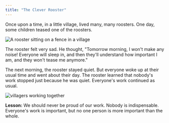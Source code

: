 ```yaml
---
title: "The Clever Rooster"
---
```


Once upon a time, in a little village, lived many, many roosters.  One day, some children teased one of the roosters. 

![A rooster sitting on a fence in a village](/images/image_the-clever-rooster1000000.png)

The rooster felt very sad. He thought, "Tomorrow morning, I won't make any noise!  Everyone will sleep in, and then they'll understand how important I am, and they won't tease me anymore." 

The next morning, the rooster stayed quiet.  But everyone woke up at their usual time and went about their day.  The rooster learned that nobody's work stopped just because he was quiet. Everyone's work continued as usual.

![villagers working together](/images/image_the-clever-rooster400.png)

**Lesson:** We should never be proud of our work.  Nobody is indispensable.  Everyone's work is important, but no one person is more important than the whole.
